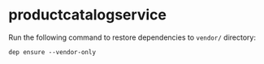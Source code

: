 # productcatalogservice

Run the following command to restore dependencies to `vendor/` directory:

    dep ensure --vendor-only
